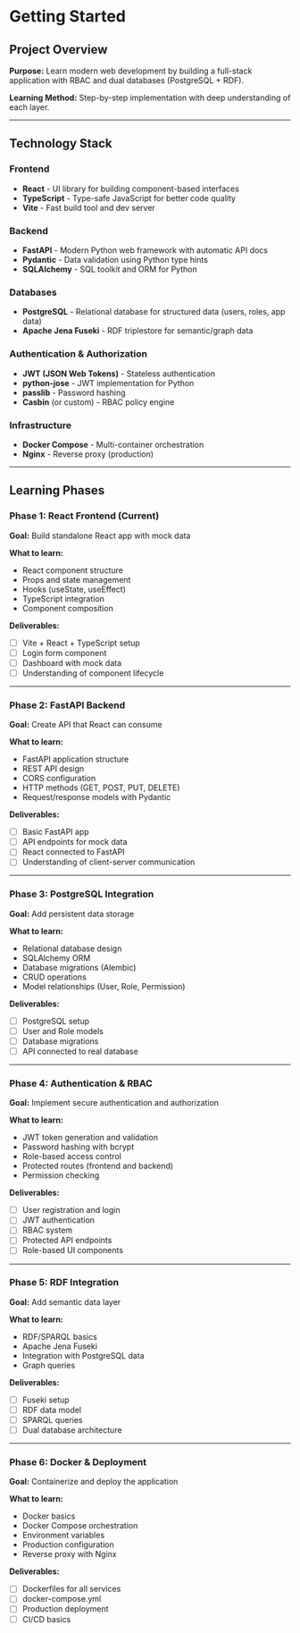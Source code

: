 # Getting Started

## Project Overview

**Purpose:** Learn modern web development by building a full-stack application with RBAC and dual databases (PostgreSQL + RDF).

**Learning Method:** Step-by-step implementation with deep understanding of each layer.

---

## Technology Stack

### Frontend
- **React** - UI library for building component-based interfaces
- **TypeScript** - Type-safe JavaScript for better code quality
- **Vite** - Fast build tool and dev server

### Backend
- **FastAPI** - Modern Python web framework with automatic API docs
- **Pydantic** - Data validation using Python type hints
- **SQLAlchemy** - SQL toolkit and ORM for Python

### Databases
- **PostgreSQL** - Relational database for structured data (users, roles, app data)
- **Apache Jena Fuseki** - RDF triplestore for semantic/graph data

### Authentication & Authorization
- **JWT (JSON Web Tokens)** - Stateless authentication
- **python-jose** - JWT implementation for Python
- **passlib** - Password hashing
- **Casbin** (or custom) - RBAC policy engine

### Infrastructure
- **Docker Compose** - Multi-container orchestration
- **Nginx** - Reverse proxy (production)

---

## Learning Phases

### Phase 1: React Frontend (Current)
**Goal:** Build standalone React app with mock data

**What to learn:**
- React component structure
- Props and state management
- Hooks (useState, useEffect)
- TypeScript integration
- Component composition

**Deliverables:**
- [ ] Vite + React + TypeScript setup
- [ ] Login form component
- [ ] Dashboard with mock data
- [ ] Understanding of component lifecycle

---

### Phase 2: FastAPI Backend
**Goal:** Create API that React can consume

**What to learn:**
- FastAPI application structure
- REST API design
- CORS configuration
- HTTP methods (GET, POST, PUT, DELETE)
- Request/response models with Pydantic

**Deliverables:**
- [ ] Basic FastAPI app
- [ ] API endpoints for mock data
- [ ] React connected to FastAPI
- [ ] Understanding of client-server communication

---

### Phase 3: PostgreSQL Integration
**Goal:** Add persistent data storage

**What to learn:**
- Relational database design
- SQLAlchemy ORM
- Database migrations (Alembic)
- CRUD operations
- Model relationships (User, Role, Permission)

**Deliverables:**
- [ ] PostgreSQL setup
- [ ] User and Role models
- [ ] Database migrations
- [ ] API connected to real database

---

### Phase 4: Authentication & RBAC
**Goal:** Implement secure authentication and authorization

**What to learn:**
- JWT token generation and validation
- Password hashing with bcrypt
- Role-based access control
- Protected routes (frontend and backend)
- Permission checking

**Deliverables:**
- [ ] User registration and login
- [ ] JWT authentication
- [ ] RBAC system
- [ ] Protected API endpoints
- [ ] Role-based UI components

---

### Phase 5: RDF Integration
**Goal:** Add semantic data layer

**What to learn:**
- RDF/SPARQL basics
- Apache Jena Fuseki
- Integration with PostgreSQL data
- Graph queries

**Deliverables:**
- [ ] Fuseki setup
- [ ] RDF data model
- [ ] SPARQL queries
- [ ] Dual database architecture

---

### Phase 6: Docker & Deployment
**Goal:** Containerize and deploy the application

**What to learn:**
- Docker basics
- Docker Compose orchestration
- Environment variables
- Production configuration
- Reverse proxy with Nginx

**Deliverables:**
- [ ] Dockerfiles for all services
- [ ] docker-compose.yml
- [ ] Production deployment
- [ ] CI/CD basics
